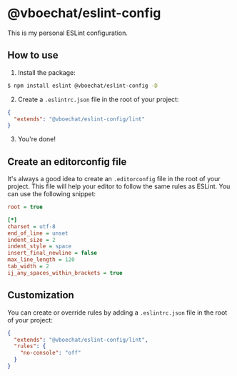 # @vboechat/eslint-config

This is my personal ESLint configuration.

## How to use

1. Install the package:

```bash
$ npm install eslint @vboechat/eslint-config -D
```

2. Create a `.eslintrc.json` file in the root of your project:

```json
{
  "extends": "@vboechat/eslint-config/lint"
}
```

3. You're done!

## Create an editorconfig file

It's always a good idea to create an `.editorconfig` file in the root of your project. This file will help your editor to follow the same rules as ESLint. You can use the following snippet:

```ini
root = true

[*]
charset = utf-8
end_of_line = unset
indent_size = 2
indent_style = space
insert_final_newline = false
max_line_length = 120
tab_width = 2
ij_any_spaces_within_brackets = true
```

## Customization

You can create or override rules by adding a `.eslintrc.json` file in the root of your project:

```json
{
  "extends": "@vboechat/eslint-config/lint",
  "rules": {
    "no-console": "off"
  }
}
```
